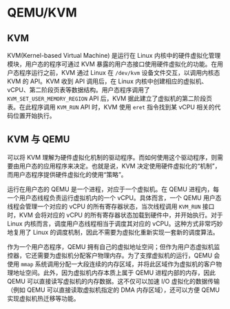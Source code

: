 # QEMU/KVM

## KVM

KVM(Kernel-based Virtual Machine) 是运行在 Linux 内核中的硬件虚拟化管理模块，用户态的程序可通过 KVM 暴露的用户态接口使用硬件虚拟化的功能。在用户态程序运行之前，KVM 通过 Linux 在 `/dev/kvm` 设备文件交互，以调用内核态 KVM 的 API。KVM 收到 API 调用后，在 Linux 内核中创建相应的虚拟机、vCPU、第二阶段页表等数据结构。用户态程序调用了 `KVM_SET_USER_MEMORY_REGION` API 后，KVM 据此建立了虚拟机的第二阶段页表。在此程序调用 `KVM_RUN` API 时，KVM 使用 `eret` 指令找到某 vCPU 相关的代码位置开始执行。

## KVM 与 QEMU

可以将 KVM 理解为硬件虚拟化机制的驱动程序。而如何使用这个驱动程序，则需要由用户态的应用程序来决定。也就是说，KVM 决定使用硬件虚拟化的“机制”，而用户态程序提供硬件虚拟化的使用“策略”。

运行在用户态的 QEMU 是一个进程，对应于一个虚拟机。在 QEMU 进程内，每一个用户态线程负责运行虚拟机内的一个 vCPU。具体而言，一个 QEMU 用户态线程会管理一个对应的 vCPU 的所有寄存器状态，当次线程调用 `KVM_RUN` 接口时，KVM 会将对应的 vCPU 的所有寄存器状态加载到硬件中，并开始执行。对于 Linux 内核而言，调度用户态线程相当于调度其对应的 vCPU。这种方式非常巧妙地复用了 Linux 的调度机制，因此不需要为虚拟化重新实现一套新的调度算法。

作为一个用户态程序，QEMU 拥有自己的虚拟地址空间；但作为用户态虚拟机监控器，它还需要为虚拟机分配客户物理内存。为了支撑虚拟机的运行，QEMU 会使用 `mmap` 系统调用分配一大段连续的内存区域，并将此区域作为虚拟机的客户物理地址空间。此外，因为虚拟机内存本质上属于 QEMU 进程内部的内存，因此 QEMU 可以直接读写虚拟机的内存数据。这不仅可以加速 I/O 虚拟化的数据传输（例如 QEMU 可以直接读取虚拟机指定的 DMA 内存区域），还可以方便 QEMU 实现虚拟机热迁移等功能。


